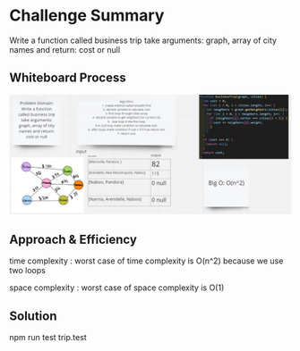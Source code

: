 # Challenge Summary
Write a function called business trip take arguments: graph, array of city names and return: cost or null
## Whiteboard Process
![](./assets/bTripWhiteBoard.png)
## Approach & Efficiency
 time complexity : worst case of time complexity is O(n^2) because we use two loops

 space complexity : worst case of space complexity is O(1)
## Solution
npm run test trip.test
